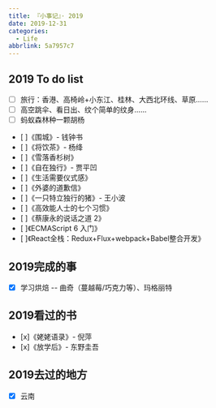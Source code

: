 ```yaml
---
title: 『小事记』· 2019
date: 2019-12-31
categories:
  - Life
abbrlink: 5a7957c7
---
```


## 2019 To do list

- [ ] 旅行：香港、高椅岭+小东江、桂林、大西北环线、草原……
- [ ] 高空跳伞、看日出、纹个简单的纹身……
- [ ] 蚂蚁森林种一颗胡杨
- [ ]《围城》- 钱钟书
- [ ]《将饮茶》- 杨绛
- [ ]《雪落香杉树》
- [ ]《自在独行》- 贾平凹
- [ ]《生活需要仪式感》
- [ ]《外婆的道歉信》
- [ ]《一只特立独行的猪》- 王小波
- [ ]《高效能人士的七个习惯》
- [ ]《蔡康永的说话之道 2》
- [ ]《ECMAScript 6 入门》
- [ ]《React全栈：Redux+Flux+webpack+Babel整合开发》


## 2019完成的事
- [x] 学习烘焙 -- 曲奇（蔓越莓/巧克力等）、玛格丽特

## 2019看过的书
- [x]《姥姥语录》- 倪萍
- [x]《放学后》- 东野圭吾

## 2019去过的地方
- [x] 云南